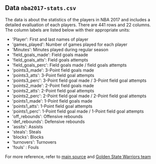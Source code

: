
## Data `nba2017-stats.csv`

The data is about the statistics of the players in NBA 2017 and includes a detailed evalluation of each players. 
There are 441 rows and 22 columns.
The column labels are listed below with their appropriate units:

- 'Player': First and last names of player
- 'games_played': Number of games played for each player 
- 'Minutes': Minutes played during regular season
- 'field_goals_made': Field goals maade
- 'field_goals_atts': Field goals attempts
- 'field_goals_perc': Field goals made / field goals attempts
- 'points3_made': 3-Point field goals made
- 'points3_atts': 3-Point field goal attempts
- 'points3_perc': 3-Point field goal made / 3-Point field goal attempts
- 'points2_made': 2-Point field goals made
- 'points2_atts': 2-Point field goal attempts
- 'points2_perc': 2-Point field goal made / 2-Point field goal attempts
- 'points1_made': 1-Point field goals made
- 'points1_atts': 1-Point field goal attempts
- 'points1_perc': 1-Point field goal made / 1-Point field goal attempts
- 'off_rebounds': Offensive rebounds
- 'def_rebounds': Defensive rebounds
- 'assits': Assists
- 'steals': Steals
- 'blocks': Blocks
- 'turnovers': Turnovers
- 'fouls' : Fouls 


For more reference, refer to
[main source](https://www.basketball-reference.com) and
[Golden State Warriors team](https://www.basketball-reference.com/teams/GSW/2017.html)


